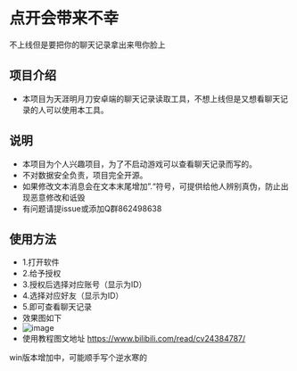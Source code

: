# 点开会带来不幸
不上线但是要把你的聊天记录拿出来甩你脸上
## 项目介绍
- 本项目为天涯明月刀安卓端的聊天记录读取工具，不想上线但是又想看聊天记录的人可以使用本工具。
## 说明
- 本项目为个人兴趣项目，为了不启动游戏可以查看聊天记录而写的。
- 不对数据安全负责，项目完全开源。
- 如果修改文本消息会在文本末尾增加”.“符号，可提供给他人辨别真伪，防止出现恶意修改和诋毁
- 有问题请提issue或添加Q群862498638

## 使用方法
- 1.打开软件
- 2.给予授权
- 3.授权后选择对应账号（显示为ID）
- 4.选择对应好友（显示为ID）
- 5.即可查看聊天记录
- 效果图如下
- ![image](https://hygzs.xyz/td/1.png)
- 使用教程图文地址 https://www.bilibili.com/read/cv24384787/

win版本增加中，可能顺手写个逆水寒的